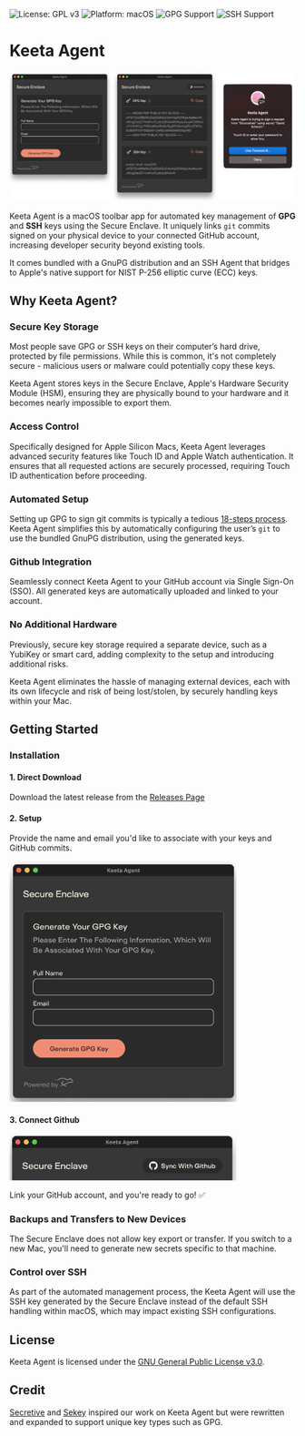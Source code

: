 <p>
  <img src="https://img.shields.io/badge/License-GPLv3-blue.svg" alt="License: GPL v3">
  <img src="https://img.shields.io/badge/Platform-macOS-lightgrey.svg" alt="Platform: macOS">
  <img src="https://img.shields.io/badge/GPG-Supported-blue.svg" alt="GPG Support">
  <img src="https://img.shields.io/badge/SSH-Supported-green.svg" alt="SSH Support">
</p>

# Keeta Agent

<p align="center" width="800">
    <img src="/.github/readme/preview.png" alt="Keeta Agent App Preview">
</p>

Keeta Agent is a macOS toolbar app for automated key management of **GPG** and **SSH** keys using the Secure Enclave. It uniquely links `git` commits signed on your physical device to your connected GitHub account, increasing developer security beyond existing tools.

It comes bundled with a GnuPG distribution and an SSH Agent that bridges to Apple's native support for NIST P-256 elliptic curve (ECC) keys. 

## Why Keeta Agent?

### Secure Key Storage

Most people save GPG or SSH keys on their computer’s hard drive, protected by file permissions. While this is common, it's not completely secure - malicious users or malware could potentially copy these keys.

Keeta Agent stores keys in the Secure Enclave, Apple's Hardware Security Module (HSM), ensuring they are physically bound to your hardware and it becomes nearly impossible to export them.

### Access Control

Specifically designed for Apple Silicon Macs, Keeta Agent leverages advanced security features like Touch ID and Apple Watch authentication. It ensures that all requested actions are securely processed, requiring Touch ID authentication before proceeding.

### Automated Setup

Setting up GPG to sign git commits is typically a tedious [18-steps process](https://gist.github.com/troyfontaine/18c9146295168ee9ca2b30c00bd1b41e#file-2-using-gpg-md). Keeta Agent simplifies this by automatically configuring the user’s `git` to use the bundled GnuPG distribution, using the generated keys.

### Github Integration

Seamlessly connect Keeta Agent to your GitHub account via Single Sign-On (SSO). All generated keys are automatically uploaded and linked to your account.

### No Additional Hardware

Previously, secure key storage required a separate device, such as a YubiKey or smart card, adding complexity to the setup and introducing additional risks.

Keeta Agent eliminates the hassle of managing external devices, each with its own lifecycle and risk of being lost/stolen, by securely handling keys within your Mac.


## Getting Started

### Installation

#### 1. Direct Download

Download the latest release from the [Releases Page](https://github.com/KeetaPay/agent/releases)

#### 2. Setup

Provide the name and email you'd like to associate with your keys and GitHub commits.

<img src="/.github/readme/setup.png" alt="Keeta Agent Connect Github" width="400">

#### 3. Connect Github

<img src="/.github/readme/sync.png" alt="Keeta Agent Connect Github" width="400">

Link your GitHub account, and you're ready to go! ✅

### Backups and Transfers to New Devices

The Secure Enclave does not allow key export or transfer. If you switch to a new Mac, you'll need to generate new secrets specific to that machine.

### Control over SSH

As part of the automated management process, the Keeta Agent will use the SSH key generated by the Secure Enclave instead of the default SSH handling within macOS, which may impact existing SSH configurations.

## License

Keeta Agent is licensed under the [GNU General Public License v3.0](LICENSE).

## Credit

[Secretive](https://github.com/maxgoedjen/secretive) and [Sekey](https://github.com/sekey/sekey) inspired our work on Keeta Agent but were rewritten and expanded to support unique key types such as GPG.
